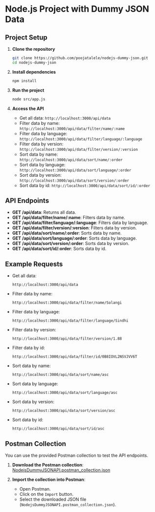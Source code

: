 # Node.js Project with Dummy JSON Data

## Project Setup

1. **Clone the repository**
    ```bash
    git clone https://github.com/poojatalele/nodejs-dummy-json.git
    cd nodejs-dummy-json
    ```

2. **Install dependencies**
    ```bash
    npm install
    ```

3. **Run the project**
    ```bash
    node src/app.js
    ```

4. **Access the API**
    - Get all data: `http://localhost:3000/api/data`
    - Filter data by name: `http://localhost:3000/api/data/filter/name/:name`
    - Filter data by language: `http://localhost:3000/api/data/filter/language/:language`
    - Filter data by version: `http://localhost:3000/api/data/filter/version/:version`
    - Sort data by name: `http://localhost:3000/api/data/sort/name/:order`
    - Sort data by language: `http://localhost:3000/api/data/sort/language/:order`
    - Sort data by version: `http://localhost:3000/api/data/sort/version/:order`
    - Sort data by id: `http://localhost:3000/api/data/sort/id/:order`

## API Endpoints

- **GET /api/data**: Returns all data.
- **GET /api/data/filter/name/:name**: Filters data by name.
- **GET /api/data/filter/language/:language**: Filters data by language.
- **GET /api/data/filter/version/:version**: Filters data by version.
- **GET /api/data/sort/name/:order**: Sorts data by name.
- **GET /api/data/sort/language/:order**: Sorts data by language.
- **GET /api/data/sort/version/:order**: Sorts data by version.
- **GET /api/data/sort/id/:order**: Sorts data by id.

## Example Requests

- Get all data:
    ```
    http://localhost:3000/api/data
    ```

- Filter data by name:
    ```
    http://localhost:3000/api/data/filter/name/Solangi
    ```

- Filter data by language:
    ```
    http://localhost:3000/api/data/filter/language/Sindhi
    ```

- Filter data by version:
    ```
    http://localhost:3000/api/data/filter/version/1.88
    ```
- Filter data by id:
    ```
    http://localhost:3000/api/data/filter/id/0B8IOVL2NSVJVV6T
    ```

- Sort data by name:
    ```
    http://localhost:3000/api/data/sort/name/asc
    ```

- Sort data by language:
    ```
    http://localhost:3000/api/data/sort/language/asc
    ```

- Sort data by version:
    ```
    http://localhost:3000/api/data/sort/version/asc
    ```
- Sort data by id:
    ```
    http://localhost:3000/api/data/sort/id/asc
    ```


## Postman Collection

You can use the provided Postman collection to test the API endpoints.

1. **Download the Postman collection**:
    [NodejsDummyJSONAPI.postman_collection.json](https://github.com/poojatalele/nodejs-dummy-json/blob/main/Node.js%20Dummy%20JSON%20API.postman_collection.json)

2. **Import the collection into Postman**:
    - Open Postman.
    - Click on the `Import` button.
    - Select the downloaded JSON file (`NodejsDummyJSONAPI.postman_collection.json`).
